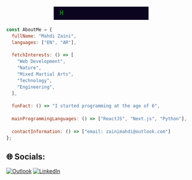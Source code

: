 <p align="center"><img width="50%" src="https://github.com/mmzaini/mmzaini/raw/main/lang.gif" alt="lang" /></p>

<!--

><h1 align="center">
  <img src="https://raw.githubusercontent.com/mmzaini/mmzaini/master/name.svg" alt="Mahdi Zaini" />
</h1>

-->

```javascript
const AboutMe = {
  fullName: "Mahdi Zaini",
  languages: ["EN", "AR"],

  fetchInterests: () => [
    "Web Development",
    "Nature",
    "Mixed Martial Arts",
    "Technology",
    "Engineering",
  ],

  funFact: () => "I started programming at the age of 6",

  mainProgrammingLanguages: () => ["ReactJS", "Next.js", "Python"],

  contactInformation: () => ["email: zainimahdi@outlook.com"]
};
```

## 🌐 Socials:
[![Outlook](https://img.shields.io/badge/Gmail-D14836?style=for-the-badge&logo=gmail&logoColor=white)](mailto:zainimahdi@outlook.com) [![LinkedIn](https://img.shields.io/badge/LinkedIn-0077B5?style=for-the-badge&logo=linkedin&logoColor=white)](https://www.linkedin.com/in/mahdi-zaini/) 
